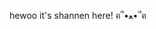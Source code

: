hewoo it's shannen here! ฅ՞•ﻌ•՞ฅ  




<!---
shannenswibisono/shannenswibisono is a ✨ special ✨ repository because its `README.md` (this file) appears on your GitHub profile.
You can click the Preview link to take a look at your changes.
--->
